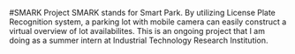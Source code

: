 #SMARK Project
SMARK stands for Smart Park. By utilizing License Plate Recognition system, a parking lot with mobile camera can easily construct a virtual overview of lot availabilites.
This is an ongoing project that I am doing as a summer intern at Industrial Technology Research Institution.